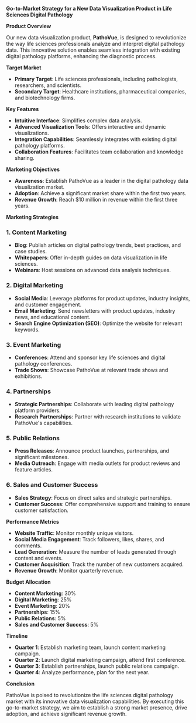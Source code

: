 **Go-to-Market Strategy for a New Data Visualization Product in Life Sciences Digital Pathology**

**Product Overview**

Our new data visualization product, **PathoVue**, is designed to revolutionize the way life sciences professionals analyze and interpret digital pathology data. This innovative solution enables seamless integration with existing digital pathology platforms, enhancing the diagnostic process.

**Target Market**

- **Primary Target**: Life sciences professionals, including pathologists, researchers, and scientists.
- **Secondary Target**: Healthcare institutions, pharmaceutical companies, and biotechnology firms.

**Key Features**

- **Intuitive Interface**: Simplifies complex data analysis.
- **Advanced Visualization Tools**: Offers interactive and dynamic visualizations.
- **Integration Capabilities**: Seamlessly integrates with existing digital pathology platforms.
- **Collaboration Features**: Facilitates team collaboration and knowledge sharing.

**Marketing Objectives**

- **Awareness**: Establish PathoVue as a leader in the digital pathology data visualization market.
- **Adoption**: Achieve a significant market share within the first two years.
- **Revenue Growth**: Reach $10 million in revenue within the first three years.

**Marketing Strategies**

### 1. **Content Marketing**

- **Blog**: Publish articles on digital pathology trends, best practices, and case studies.
- **Whitepapers**: Offer in-depth guides on data visualization in life sciences.
- **Webinars**: Host sessions on advanced data analysis techniques.

### 2. **Digital Marketing**

- **Social Media**: Leverage platforms for product updates, industry insights, and customer engagement.
- **Email Marketing**: Send newsletters with product updates, industry news, and educational content.
- **Search Engine Optimization (SEO)**: Optimize the website for relevant keywords.

### 3. **Event Marketing**

- **Conferences**: Attend and sponsor key life sciences and digital pathology conferences.
- **Trade Shows**: Showcase PathoVue at relevant trade shows and exhibitions.

### 4. **Partnerships**

- **Strategic Partnerships**: Collaborate with leading digital pathology platform providers.
- **Research Partnerships**: Partner with research institutions to validate PathoVue's capabilities.

### 5. **Public Relations**

- **Press Releases**: Announce product launches, partnerships, and significant milestones.
- **Media Outreach**: Engage with media outlets for product reviews and feature articles.

### 6. **Sales and Customer Success**

- **Sales Strategy**: Focus on direct sales and strategic partnerships.
- **Customer Success**: Offer comprehensive support and training to ensure customer satisfaction.

**Performance Metrics**

- **Website Traffic**: Monitor monthly unique visitors.
- **Social Media Engagement**: Track followers, likes, shares, and comments.
- **Lead Generation**: Measure the number of leads generated through content and events.
- **Customer Acquisition**: Track the number of new customers acquired.
- **Revenue Growth**: Monitor quarterly revenue.

**Budget Allocation**

- **Content Marketing**: 30%
- **Digital Marketing**: 25%
- **Event Marketing**: 20%
- **Partnerships**: 15%
- **Public Relations**: 5%
- **Sales and Customer Success**: 5%

**Timeline**

- **Quarter 1**: Establish marketing team, launch content marketing campaign.
- **Quarter 2**: Launch digital marketing campaign, attend first conference.
- **Quarter 3**: Establish partnerships, launch public relations campaign.
- **Quarter 4**: Analyze performance, plan for the next year.

**Conclusion**

PathoVue is poised to revolutionize the life sciences digital pathology market with its innovative data visualization capabilities. By executing this go-to-market strategy, we aim to establish a strong market presence, drive adoption, and achieve significant revenue growth.